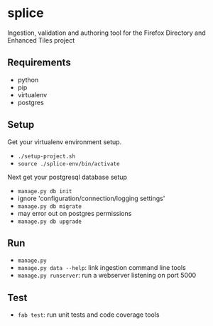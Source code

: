 # splice


Ingestion, validation and authoring tool for the Firefox Directory and Enhanced
Tiles project

## Requirements

 * python
  * pip
  * virtualenv
 * postgres

## Setup

Get your virtualenv environment setup.

 * `./setup-project.sh`
 * `source ./splice-env/bin/activate`

Next get your postgresql database setup

 * `manage.py db init`
  * ignore 'configuration/connection/logging settings'
 * `manage.py db migrate`
  * may error out on postgres permissions
 * `manage.py db upgrade`
 
## Run

 * `manage.py`
 * `manage.py data --help`: link ingestion command line tools
 * `manage.py runserver`: run a webserver listening on port 5000

## Test

 * `fab test`: run unit tests and code coverage tools
